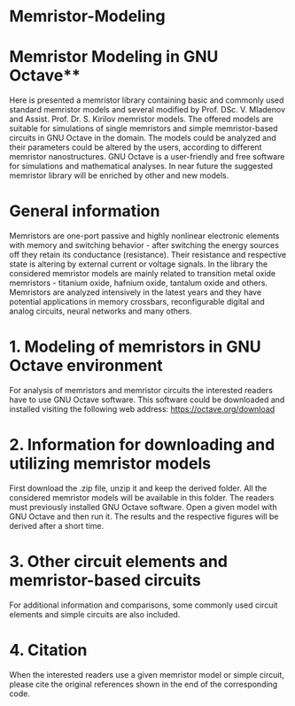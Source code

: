 # Memristor-Modeling
# Memristor Modeling in GNU Octave**
Here is presented a memristor library containing basic and commonly used standard memristor models and several modified by Prof. DSc. V. Mladenov and Assist. Prof. Dr. S. Kirilov memristor models. 
The offered models are suitable for simulations of single memristors and simple memristor-based circuits in GNU Octave in the domain. The models could be analyzed and their parameters could be altered by the users, according to different memristor nanostructures. GNU Octave is a user-friendly and free software for simulations and mathematical analyses.
In near future the suggested memristor library will be enriched by other and new models. 
# General information
Memristors are one-port passive and highly nonlinear electronic elements with memory and switching behavior - after switching the energy sources off they retain its conductance (resistance). Their resistance and respective state is altering by external current or voltage signals. In the library the considered memristor models are mainly related to transition metal oxide memristors - titanium oxide, hafnium oxide, tantalum oxide and others. Memristors are analyzed intensively in the latest years and they have potential applications in memory crossbars, reconfigurable digital and analog circuits, neural networks and many others.
# 1. Modeling of memristors in GNU Octave environment
For analysis of memristors and memristor circuits the interested readers have to use GNU Octave software. This software could be downloaded and installed visiting the following web address: https://octave.org/download 
# 2. Information for downloading and utilizing memristor models
First download the .zip file, unzip it and keep the derived folder. All the considered memristor models will be available in this folder. The readers must previously installed GNU Octave software. Open a given model with GNU Octave and then run it. The results and the respective figures will be derived after a short time.
# 3. Other circuit elements and memristor-based circuits
For additional information and comparisons, some commonly used circuit elements and simple circuits are also included.
# 4. Citation
When the interested readers use a given memristor model or simple circuit, please cite the original references shown in the end of the corresponding code.
